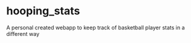 # hooping_stats
A personal created webapp to keep track of basketball player stats in a different way
